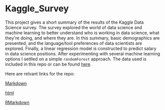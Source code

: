 # Kaggle_Survey

This project gives a short summary of the results of the Kaggle Data Science survey. The survey explored the world of data science and machine learning to better understand who is working in data science, what they're doing, and where they are. In this summary, basic demographics are presented, and the language/tool preferences of data scientists are explored. Finally, a linear regression model is constructed to predict salary in data science positions. After experimenting with several machine learning options I settled on a simple `randomForest` approach. The data used is included in this repo or can be found [here](https://www.kaggle.com/kaggle/kaggle-survey-2017).

Here are relvant links for the repo:

[Markdown](https://github.com/Alex-A14/Kaggle_Survey/blob/master/kaggle_survey_summary.md)

[html](http://htmlpreview.github.io/?https://github.com/Alex-A14/Kaggle_Survey/blob/master/kaggle_survey_summary.html)

[RMarkdown](https://github.com/Alex-A14/Kaggle_Survey/blob/master/kaggle_survey_summary.Rmd)